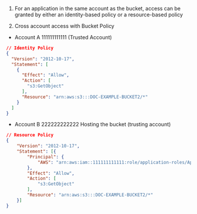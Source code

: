 
1. For an application in the same account as the bucket, access can be granted by either an identity-based policy or a resource-based policy

2. Cross account access with Bucket Policy

- Account A 111111111111 (Trusted Account)

```json
// Identity Policy
{
  "Version": "2012-10-17",
  "Statement": [
    {
      "Effect": "Allow",
      "Action": [
        "s3:GetObject"
      ],
      "Resource": "arn:aws:s3:::DOC-EXAMPLE-BUCKET2/*"
    }
  ]
}
```

- Account B 222222222222 Hosting the bucket (trusting account)

```json
// Resource Policy
{
    "Version": "2012-10-17",
    "Statement": [{
        "Principal": {
            "AWS": "arn:aws:iam::111111111111:role/application-roles/ApplicationRole"
        },
        "Effect": "Allow",
        "Action": [
            "s3:GetObject"
        ],
        "Resource": "arn:aws:s3:::DOC-EXAMPLE-BUCKET2/*"
    }]
}
```